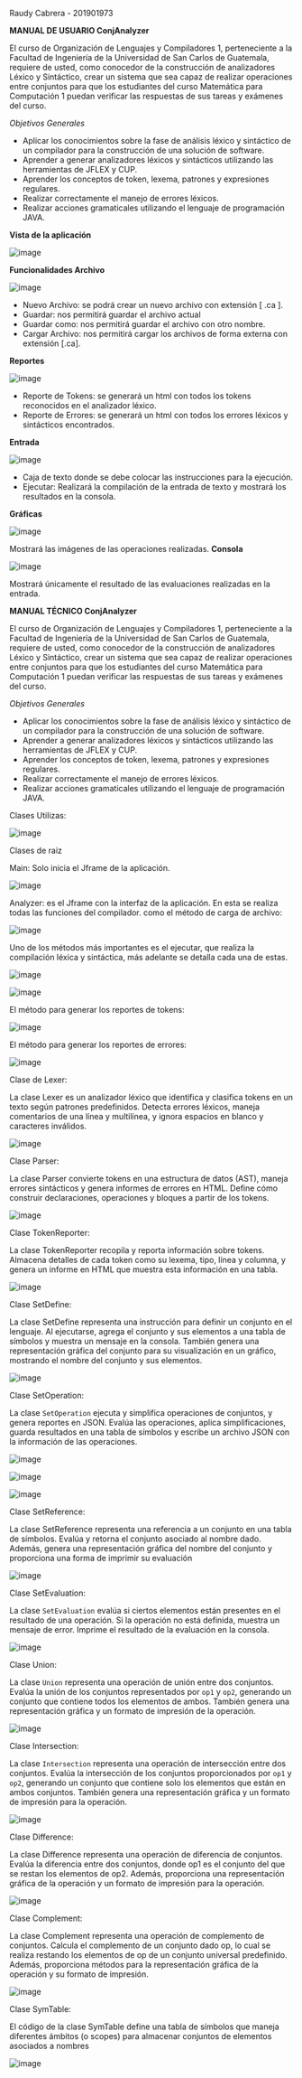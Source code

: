 Raudy Cabrera - 201901973

**MANUAL DE USUARIO ConjAnalyzer**

El curso de Organización de Lenguajes y Compiladores 1, perteneciente a la Facultad de Ingeniería de la Universidad de San Carlos de Guatemala, requiere de usted, como conocedor de la construcción de analizadores Léxico y Sintáctico, crear un sistema que sea capaz de realizar operaciones entre conjuntos para que los estudiantes del curso Matemática para Computación 1 puedan verificar las respuestas de sus tareas y exámenes del curso.

*Objetivos Generales*

- Aplicar los conocimientos sobre la fase de análisis léxico y sintáctico de un compilador para la construcción de una solución de software.
- Aprender a generar analizadores léxicos y sintácticos utilizando las herramientas de JFLEX y CUP.
- Aprender los conceptos de token, lexema, patrones y expresiones regulares.
- Realizar correctamente el manejo de errores léxicos.
- Realizar acciones gramaticales utilizando el lenguaje de programación JAVA.

**Vista de la aplicación**

![image](img/Aspose.Words.9db6229c-2f73-40b4-ad20-06a3085b6c7d.001.jpeg)

**Funcionalidades Archivo**

![image](img/Aspose.Words.9db6229c-2f73-40b4-ad20-06a3085b6c7d.002.png)

- Nuevo Archivo: se podrá crear un nuevo archivo con extensión [ .ca ].
- Guardar: nos permitirá guardar el archivo actual
- Guardar como: nos permitirá guardar el archivo con otro nombre.
- Cargar Archivo: nos permitirá cargar los archivos de forma externa con extensión [.ca].

**Reportes**

![image](img/Aspose.Words.9db6229c-2f73-40b4-ad20-06a3085b6c7d.003.png)

- Reporte de Tokens: se generará un html con todos los tokens reconocidos en el analizador léxico.
- Reporte de Errores: se generará un html con todos los errores léxicos y sintácticos encontrados.

**Entrada**

![image](img/Aspose.Words.9db6229c-2f73-40b4-ad20-06a3085b6c7d.004.png)

- Caja de texto donde se debe colocar las instrucciones para la ejecución.
- Ejecutar: Realizará la compilación de la entrada de texto y mostrará los resultados en la consola.

**Gráficas**

![image](img/Aspose.Words.9db6229c-2f73-40b4-ad20-06a3085b6c7d.005.png)

Mostrará las imágenes de las operaciones realizadas. **Consola**

![image](img/Aspose.Words.9db6229c-2f73-40b4-ad20-06a3085b6c7d.006.png)

Mostrará únicamente el resultado de las evaluaciones realizadas en la entrada.



**MANUAL TÉCNICO ConjAnalyzer**

El curso de Organización de Lenguajes y Compiladores 1, perteneciente a la Facultad de Ingeniería de la Universidad de San Carlos de Guatemala, requiere de usted, como conocedor de la construcción de analizadores Léxico y Sintáctico, crear un sistema que sea capaz de realizar operaciones entre conjuntos para que los estudiantes del curso Matemática para Computación 1 puedan verificar las respuestas de sus tareas y exámenes del curso.

*Objetivos Generales*

- Aplicar los conocimientos sobre la fase de análisis léxico y sintáctico de un compilador para la construcción de una solución de software.
- Aprender a generar analizadores léxicos y sintácticos utilizando las herramientas de JFLEX y CUP.
- Aprender los conceptos de token, lexema, patrones y expresiones regulares.
- Realizar correctamente el manejo de errores léxicos.
- Realizar acciones gramaticales utilizando el lenguaje de programación JAVA.

Clases Utilizas:

![image](img/Aspose.Words.77deb462-4d5a-42a1-baa0-7dbb363742d0.001.png)

Clases de raiz

Main: Solo inicia el Jframe de la aplicación.

![image](img/Aspose.Words.77deb462-4d5a-42a1-baa0-7dbb363742d0.002.png)

Analyzer: es el Jframe con la interfaz de la aplicación. En esta se realiza todas las funciones del compilador. como el método de carga de archivo:

![image](img/Aspose.Words.77deb462-4d5a-42a1-baa0-7dbb363742d0.003.png)

Uno de los métodos más importantes es el ejecutar, que realiza la compilación léxica y sintáctica, más adelante se detalla cada una de estas.

![image](img/Aspose.Words.77deb462-4d5a-42a1-baa0-7dbb363742d0.004.png)

![image](img/Aspose.Words.77deb462-4d5a-42a1-baa0-7dbb363742d0.005.png)

El método para generar los reportes de tokens:

![image](img/Aspose.Words.77deb462-4d5a-42a1-baa0-7dbb363742d0.006.png)

El método para generar los reportes de errores:

![image](img/Aspose.Words.77deb462-4d5a-42a1-baa0-7dbb363742d0.007.png)

Clase de Lexer:

La clase Lexer es un analizador léxico que identifica y clasifica tokens en un texto según patrones predefinidos. Detecta errores léxicos, maneja comentarios de una línea y multilínea, y ignora espacios en blanco y caracteres inválidos.

![image](img/Aspose.Words.77deb462-4d5a-42a1-baa0-7dbb363742d0.008.png)

Clase Parser:

La clase Parser convierte tokens en una estructura de datos (AST), maneja errores sintácticos y genera informes de errores en HTML. Define cómo construir declaraciones, operaciones y bloques a partir de los tokens.

![image](img/Aspose.Words.77deb462-4d5a-42a1-baa0-7dbb363742d0.009.png)

Clase TokenReporter:

La clase TokenReporter recopila y reporta información sobre tokens. Almacena detalles de cada token como su lexema, tipo, línea y columna, y genera un informe en HTML que muestra esta información en una tabla.

![image](img/Aspose.Words.77deb462-4d5a-42a1-baa0-7dbb363742d0.010.png)

Clase SetDefine:

La clase SetDefine representa una instrucción para definir un conjunto en el lenguaje. Al ejecutarse, agrega el conjunto y sus elementos a una tabla de símbolos y muestra un mensaje en la consola. También genera una representación gráfica del conjunto para su visualización en un gráfico, mostrando el nombre del conjunto y sus elementos.

![image](img/Aspose.Words.77deb462-4d5a-42a1-baa0-7dbb363742d0.011.png)

Clase SetOperation:

La clase `SetOperation` ejecuta y simplifica operaciones de conjuntos, y genera reportes en JSON. Evalúa las operaciones, aplica simplificaciones, guarda resultados en una tabla de símbolos y escribe un archivo JSON con la información de las operaciones.

![image](img/Aspose.Words.77deb462-4d5a-42a1-baa0-7dbb363742d0.012.jpeg)

![image](img/Aspose.Words.77deb462-4d5a-42a1-baa0-7dbb363742d0.013.png)

![image](img/Aspose.Words.77deb462-4d5a-42a1-baa0-7dbb363742d0.014.png)

Clase SetReference:

La clase SetReference representa una referencia a un conjunto en una tabla de símbolos. Evalúa y retorna el conjunto asociado al nombre dado. Además, genera una representación gráfica del nombre del conjunto y proporciona una forma de imprimir su evaluación

![image](img/Aspose.Words.77deb462-4d5a-42a1-baa0-7dbb363742d0.015.png)

Clase SetEvaluation:

La clase `SetEvaluation` evalúa si ciertos elementos están presentes en el resultado de una operación. Si la operación no está definida, muestra un mensaje de error. Imprime el resultado de la evaluación en la consola.

![image](img/Aspose.Words.77deb462-4d5a-42a1-baa0-7dbb363742d0.016.png)

Clase Union:

La clase `Union` representa una operación de unión entre dos conjuntos. Evalúa la unión de los conjuntos representados por `op1` y `op2`, generando un conjunto que contiene todos los elementos de ambos. También genera una representación gráfica y un formato de impresión de la operación.

![image](img/Aspose.Words.77deb462-4d5a-42a1-baa0-7dbb363742d0.017.png)

Clase Intersection:

La clase `Intersection` representa una operación de intersección entre dos conjuntos. Evalúa la intersección de los conjuntos proporcionados por `op1` y `op2`, generando un conjunto que contiene solo los elementos que están en ambos conjuntos. También genera una representación gráfica y un formato de impresión para la operación.

![image](img/Aspose.Words.77deb462-4d5a-42a1-baa0-7dbb363742d0.018.png)

Clase Difference:

La clase Difference representa una operación de diferencia de conjuntos. Evalúa la diferencia entre dos conjuntos, donde op1 es el conjunto del que se restan los elementos de op2. Además, proporciona una representación gráfica de la operación y un formato de impresión para la operación.

![image](img/Aspose.Words.77deb462-4d5a-42a1-baa0-7dbb363742d0.019.png)

Clase Complement:

La clase Complement representa una operación de complemento de conjuntos. Calcula el complemento de un conjunto dado op, lo cual se realiza restando los elementos de op de un conjunto universal predefinido. Además, proporciona métodos para la representación gráfica de la operación y su formato de impresión.

![image](img/Aspose.Words.77deb462-4d5a-42a1-baa0-7dbb363742d0.020.png)

Clase SymTable:

El código de la clase SymTable define una tabla de símbolos que maneja diferentes ámbitos (o scopes) para almacenar conjuntos de elementos asociados a nombres

![image](img/Aspose.Words.77deb462-4d5a-42a1-baa0-7dbb363742d0.021.png)
